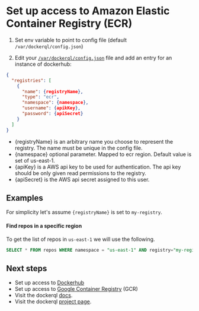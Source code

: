 # Set up access to Amazon Elastic Container Registry (ECR)

1. Set env variable to point to config file (default `/var/dockerql/config.json`)

2. Edit your [`/var/dockerql/config.json`](./set-up-access-to-registries) file and add an entry for an instance of dockerhub: 

~~~json
{
  "registries": [
    {
      "name": {registryName},
      "type": "ecr",
      "namespace": {namespace},
      "username": {apikKey},
      "password": {apiSecret}
    }
  ]
}
~~~

* {registryName} is an arbitrary name you choose to represent the registry. The name must be unique in the config file. 
* {namespace} optional parameter. Mapped to ecr region. Default value is set of us-east-1.
* {apiKey} is a AWS api key to be used for authentication. The api key should be only given read permissions to the registry. 
* {apiSecret} is the AWS api secret assigned to this user.

## Examples

For simplicity let's assume `{registryName}` is set to `my-registry`.

#### Find repos in a specific region

To get the list of repos in `us-east-1` we will use the following.

~~~sql
SELECT * FROM repos WHERE namespace = "us-east-1" AND registry="my-registry"
~~~

## Next steps

* Set up access to [Dockerhub](./set-up-dockerhub)
* Set up access to [Google Container Registry](./set-up-gcr) (GCR)
* Visit the dockerql [docs](./).
* Visit the dockerql [project page](https://github.com/simplyCoders/dockerql).
